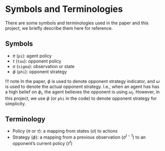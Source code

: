 # Symbols and Terminologies

There are some symbols and terminologies used in the paper and this project, we briefly describe them here for reference.

## Symbols
- $\pi$ (`pi`): agent policy
- $\tau$ (`tau`): opponent policy
- $\sigma$ (`sigma`): observation or state
- $\phi$ (`phi`): opponent strategy

!!! note
    In the paper, $\phi$ is used to denote opponent strategy indicator, and $\omega$ is used to denote the actual opponent strategy. I.e., when an agent has has a high belief on $\phi_i$, the agent believes the opponent is using $\omega_i$. However, in this project, we use $\phi$ (or `phi` in the code) to denote opponent strategy for simplicity.

## Terminology

- Policy ($\pi$ or $\tau$): a mapping from states ($\sigma$) to actions
- Strategy ($\phi$): a mapping from a previous observation ($\sigma^{t-1}$) to an opponent’s current policy ($\tau^t$)
